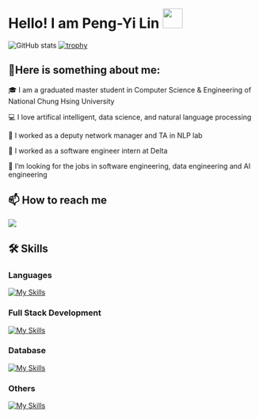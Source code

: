 # Hello! I am Peng-Yi Lin  <img src="https://em-content.zobj.net/source/microsoft-teams/337/waving-hand_1f44b.png" width="40px" >
<!--![GitHub stats](https://github-readme-stats.vercel.app/api?username=gigilin7&show_icons=true&theme=radical)-->
![GitHub stats](https://github-readme-stats.vercel.app/api?username=gigilin7&show_icons=true)  [![trophy](https://github-profile-trophy.vercel.app/?username=gigilin7&row=2&column=4)](https://github.com/ryo-ma/github-profile-trophy)

## 🤗Here is something about me:
🎓 I am a graduated master student in Computer Science & Engineering of National Chung Hsing University

💻 I love artifical intelligent, data science, and natural language processing

🌱 I worked as a deputy network manager and TA in NLP lab

🚩 I worked as a software engineer intern at Delta

🔔 I’m looking for the jobs in software engineering, data engineering and AI engineering


## 📫 How to reach me
<a href="mailto:gigilinqoo@gmail.com"><img src="https://img.shields.io/badge/-gigilinqoo@gmail.com-D14836?style=flat&logo=Gmail&logoColor=white"/></a>

## 🛠️ Skills
### Languages
[![My Skills](https://skillicons.dev/icons?i=c,cpp,python,go,java)](https://skillicons.dev)

### Full Stack Development
[![My Skills](https://skillicons.dev/icons?i=js,html,css,bootstrap,vue,fastapi,flask)](https://skillicons.dev)

### Database
[![My Skills](https://skillicons.dev/icons?i=elasticsearch,mysql,mongodb)](https://skillicons.dev)

### Others
[![My Skills](https://skillicons.dev/icons?i=pytorch,git,linux,aws,firebase,matlab,androidstudio)](https://skillicons.dev)


<!--👋
**gigilin7/gigilin7** is a ✨ _special_ ✨ repository because its `README.md` (this file) appears on your GitHub profile.

Here are some ideas to get you started:

🔭 I’m currently working on ...
 I’m currently learning ...
👯 I’m looking to collaborate on ...
🤔 I’m looking for help with ...
💬 Ask me about ...
📫 How to reach me: ...
😄 Pronouns: ...
⚡ Fun fact: ...
-->

